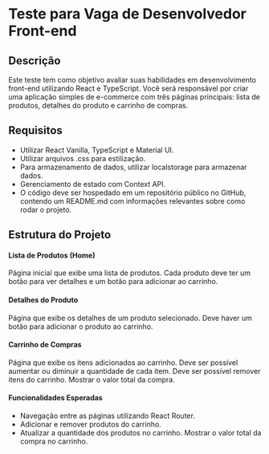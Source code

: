# Teste para Vaga de Desenvolvedor Front-end
## Descrição
Este teste tem como objetivo avaliar suas habilidades em desenvolvimento front-end utilizando React e TypeScript. Você será responsável por criar uma aplicação simples de e-commerce com três páginas principais: lista de produtos, detalhes do produto e carrinho de compras.

## Requisitos
- Utilizar React Vanilla, TypeScript e Material UI.
- Utilizar arquivos .css para estilização.
- Para armazenamento de dados, utilizar localstorage para armazenar dados.
- Gerenciamento de estado com Context API.
- O código deve ser hospedado em um repositório público no GitHub, contendo um README.md com informações relevantes sobre como rodar o projeto.

## Estrutura do Projeto
#### Lista de Produtos (Home)
Página inicial que exibe uma lista de produtos.
Cada produto deve ter um botão para ver detalhes e um botão para adicionar ao carrinho.

#### Detalhes do Produto 
Página que exibe os detalhes de um produto selecionado.
Deve haver um botão para adicionar o produto ao carrinho.

#### Carrinho de Compras
Página que exibe os itens adicionados ao carrinho.
Deve ser possível aumentar ou diminuir a quantidade de cada item.
Deve ser possível remover itens do carrinho.
Mostrar o valor total da compra.

#### Funcionalidades Esperadas
- Navegação entre as páginas utilizando React Router.
- Adicionar e remover produtos do carrinho.
- Atualizar a quantidade dos produtos no carrinho.
Mostrar o valor total da compra no carrinho.
